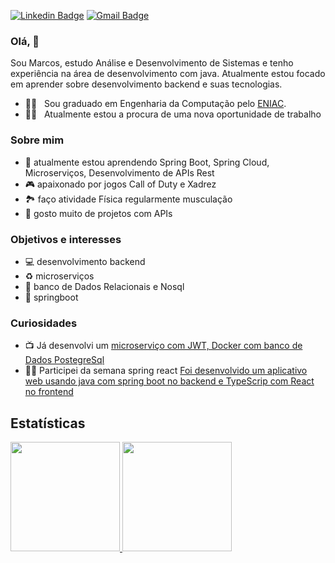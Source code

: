 

 [![Linkedin Badge](https://img.shields.io/badge/-Instagram-blue?style=flat-square&logo=Linkedin&logoColor=white&link=https://marcos-barbosa-0a95b346/?igshid=1o9uhlz6bqs4s)](https://www.linkedin.com/in/marcos-barbosa-0a95b346/?igshid=1o9uhlz6bqs4s) 
[![Gmail Badge](https://img.shields.io/badge/-marcsalexandr@gmail.com-6633cc?style=flat-square&logo=Gmail&logoColor=white&link=mailto:marcsalexandr@gmail.com)](mailto:marcsalexandr@gmail.com)

### Olá, 👋
Sou Marcos, estudo Análise e Desenvolvimento de Sistemas e tenho experiência na área de desenvolvimento com java. Atualmente estou focado em aprender sobre desenvolvimento backend e suas tecnologias.

- 👨‍🎓  &nbsp; Sou graduado em Engenharia da Computação pelo [ENIAC](https://www.eniac.com.br/).
- 👨‍💻 &nbsp; Atualmente estou a procura de uma nova oportunidade de trabalho

### Sobre mim
- 🌱 atualmente estou aprendendo Spring Boot, Spring Cloud, Microserviços, Desenvolvimento de APIs Rest
- 🎮 apaixonado por jogos Call of Duty e Xadrez
- 🏞️ faço atividade Física regularmente musculação
- 🔧 gosto muito de projetos com APIs

### Objetivos e interesses
* 💻 desenvolvimento backend
* ♻️ microserviços
* 🎨 banco de Dados Relacionais e Nosql
* 🎲 springboot

### Curiosidades
* 📺 Já desenvolvi um [microserviço com JWT, Docker com banco de Dados PostegreSql](https://github.com/marcsalexandrborges/ms-course)
* 👩‍🎓 Participei da semana spring react  [Foi desenvolvido um aplicativo web usando java com spring boot no backend e TypeScrip com React no frontend](https://lnkd.in/ggYgnMs/store/apps/details?id=co.ratto.spellswords&hl=pt_PT&gl=US)
  
## Estatísticas
<div>
  <a href="https://github.com/marcsalexandrborges">
  <img height="175em" src="https://github-readme-stats.vercel.app/api?username=marcsalexandrborges&show_icons=false&&include_all_commits=true&count_private=true"/>
  <img height="175em" src="https://github-readme-stats.vercel.app/api/top-langs/?username=marcsalexandrborges&layout=compact&langs_count=6&hide=asp,xslt,glsl,shaderlab,php,c"/> <!-- c%2B%2B -->
</div>

<!--
**marcsalexandrborges/marcsalexandrborges** is a ✨ _special_ ✨ repository because its `README.md` (this file) appears on your GitHub profile.

Here are some ideas to get you started:

- 🔭 I’m currently working on ...
- 🌱 I’m currently learning ...
- 👯 I’m looking to collaborate on ...
- 🤔 I’m looking for help with ...
- 💬 Ask me about ...
- 📫 How to reach me: ...
- 😄 Pronouns: ...
- ⚡ Fun fact: ...
-->

